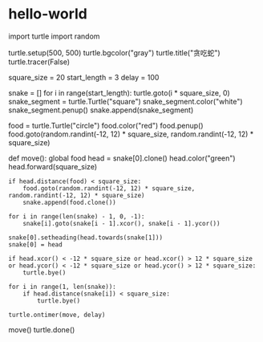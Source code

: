 # hello-world

import turtle
import random


turtle.setup(500, 500)
turtle.bgcolor("gray")
turtle.title("贪吃蛇")
turtle.tracer(False)


square_size = 20
start_length = 3
delay = 100


snake = []
for i in range(start_length):
    turtle.goto(i * square_size, 0)
    snake_segment = turtle.Turtle("square")
    snake_segment.color("white")
    snake_segment.penup()
    snake.append(snake_segment)


food = turtle.Turtle("circle")
food.color("red")
food.penup()
food.goto(random.randint(-12, 12) * square_size, random.randint(-12, 12) * square_size)


def move():
    global food
    head = snake[0].clone()
    head.color("green")
    head.forward(square_size)

    if head.distance(food) < square_size:
        food.goto(random.randint(-12, 12) * square_size, random.randint(-12, 12) * square_size)
        snake.append(food.clone())

    for i in range(len(snake) - 1, 0, -1):
        snake[i].goto(snake[i - 1].xcor(), snake[i - 1].ycor())

    snake[0].setheading(head.towards(snake[1]))
    snake[0] = head

    if head.xcor() < -12 * square_size or head.xcor() > 12 * square_size or head.ycor() < -12 * square_size or head.ycor() > 12 * square_size:
        turtle.bye()

    for i in range(1, len(snake)):
        if head.distance(snake[i]) < square_size:
            turtle.bye()

    turtle.ontimer(move, delay)


move()
turtle.done()
